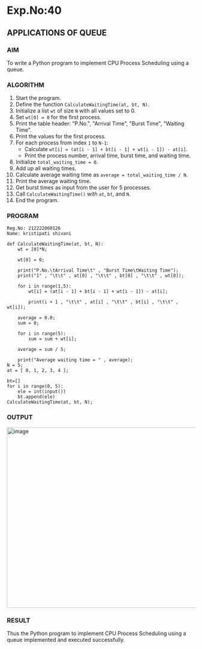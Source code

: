 # Exp.No:40  
## APPLICATIONS OF QUEUE

### AIM  
To write a Python program to implement CPU Process Scheduling using a queue.

### ALGORITHM  

1. Start the program.  
2. Define the function `CalculateWaitingTime(at, bt, N)`.  
3. Initialize a list `wt` of size `N` with all values set to 0.  
4. Set `wt[0] = 0` for the first process.  
5. Print the table header: "P.No.", "Arrival Time", "Burst Time", "Waiting Time".  
6. Print the values for the first process.  
7. For each process from index `1` to `N-1`:  
   - Calculate `wt[i] = (at[i - 1] + bt[i - 1] + wt[i - 1]) - at[i]`.  
   - Print the process number, arrival time, burst time, and waiting time.  
8. Initialize `total_waiting_time = 0`.  
9. Add up all waiting times.  
10. Calculate average waiting time as `average = total_waiting_time / N`.  
11. Print the average waiting time.  
12. Get burst times as input from the user for 5 processes.  
13. Call `CalculateWaitingTime()` with `at`, `bt`, and `N`.  
14. End the program.


### PROGRAM  

```
Reg.No: 212222060126
Name: kristipati shivani

def CalculateWaitingTime(at, bt, N):
	wt = [0]*N;

	wt[0] = 0;

	print("P.No.\tArrival Time\t" , "Burst Time\tWaiting Time");
	print("1" , "\t\t" , at[0] , "\t\t" , bt[0] , "\t\t" , wt[0]);

	for i in range(1,5):
		wt[i] = (at[i - 1] + bt[i - 1] + wt[i - 1]) - at[i];

		print(i + 1 , "\t\t" , at[i] , "\t\t" , bt[i] , "\t\t" , wt[i]);

	average = 0.0;
	sum = 0;

	for i in range(5):
		sum = sum + wt[i];

	average = sum / 5;

	print("Average waiting time = " , average);
N = 5;
at = [ 0, 1, 2, 3, 4 ];

bt=[]
for i in range(0, 5):
    ele = int(input())
    bt.append(ele)
CalculateWaitingTime(at, bt, N);
```

### OUTPUT
<img width="1070" height="480" alt="image" src="https://github.com/user-attachments/assets/02d89d52-38d0-4fb8-a8f7-b93b40602446" />

### RESULT
Thus the Python program to implement CPU Process Scheduling using a queue implemented and executed successfully.

